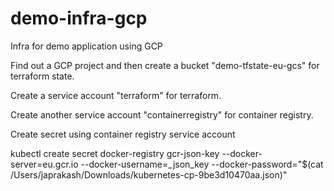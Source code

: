 # demo-infra-gcp
Infra for demo application using GCP

Find out a GCP project and then create a bucket "demo-tfstate-eu-gcs" for terraform state.

Create a service account "terraform" for terraform.

Create another service account "containerregistry" for container registry.

Create secret using container registry service account

kubectl create secret docker-registry gcr-json-key --docker-server=eu.gcr.io --docker-username=_json_key --docker-password="$(cat /Users/japrakash/Downloads/kubernetes-cp-9be3d10470aa.json)"          